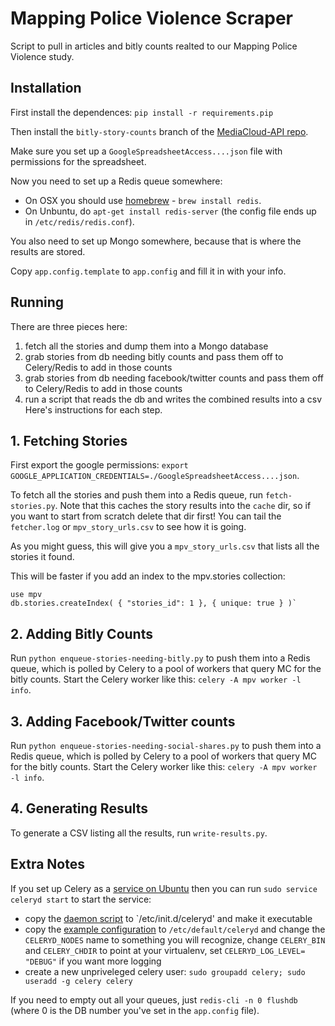 Mapping Police Violence Scraper
===============================

Script to pull in articles and bitly counts realted to our Mapping Police Violence study.

Installation
------------

First install the dependences: `pip install -r requirements.pip`

Then install the `bitly-story-counts` branch of the [MediaCloud-API repo](https://github.com/c4fcm/MediaCloud-API-Client/tree/bitly-story-counts).

Make sure you set up a `GoogleSpreadsheetAccess....json` file with permissions for the spreadsheet.

Now you need to set up a Redis queue somewhere:
* On OSX you should use [homebrew](http://brew.sh) - `brew install redis`.
* On Unbuntu, do `apt-get install redis-server` (the config file ends up in `/etc/redis/redis.conf`).

You also need to set up Mongo somewhere, because that is where the results are stored.

Copy `app.config.template` to `app.config` and fill it in with your info.

Running
-------

There are three pieces here:
1. fetch all the stories and dump them into a Mongo database
2. grab stories from db needing bitly counts and pass them off to Celery/Redis to add in those counts 
3. grab stories from db needing facebook/twitter counts and pass them off to Celery/Redis to add in those counts 
4. run a script that reads the db and writes the combined results into a csv
Here's instructions for each step.

## 1. Fetching Stories

First export the google permissions: `export GOOGLE_APPLICATION_CREDENTIALS=./GoogleSpreadsheetAccess....json`.

To fetch all the stories and push them into a Redis queue, run `fetch-stories.py`.  Note that this caches the story results into the `cache` dir, so if you want to start from scratch delete that dir first! You can tail the `fetcher.log` or `mpv_story_urls.csv` to see how it is going.

As you might guess, this will give you a `mpv_story_urls.csv` that lists all the stories it found.

This will be faster if you add an index to the mpv.stories collection:
```mongo
use mpv
db.stories.createIndex( { "stories_id": 1 }, { unique: true } )`
```

## 2. Adding Bitly Counts

Run `python enqueue-stories-needing-bitly.py` to push them into a Redis queue, which is polled by Celery to a pool of workers that query MC for the bitly counts.  Start the Celery worker like this: `celery -A mpv worker -l info`.

## 3. Adding Facebook/Twitter counts

Run `python enqueue-stories-needing-social-shares.py` to push them into a Redis queue, which is polled by Celery to a pool of workers that query MC for the bitly counts.  Start the Celery worker like this: `celery -A mpv worker -l info`.

## 4. Generating Results

To generate a CSV listing all the results, run `write-results.py`.

Extra Notes
-----------

If you set up Celery as a [service on Ubuntu](http://celery.readthedocs.org/en/latest/tutorials/daemonizing.html#init-script-celeryd) then you can run `sudo service celeryd start` to start the service:
* copy the [daemon script](https://raw.githubusercontent.com/ask/celery/master/contrib/generic-init.d/celeryd) to `/etc/init.d/celeryd' and make it executable
* copy the [example configuration](http://celery.readthedocs.org/en/latest/tutorials/daemonizing.html#example-configuration) to `/etc/default/celeryd` and change the `CELERYD_NODES` name to something you will recognize, change `CELERY_BIN` and `CELERY_CHDIR` to point at your virtualenv, set `CELERYD_LOG_LEVEL= "DEBUG"` if you want more logging
* create a new unpriveleged celery user: `sudo groupadd celery; sudo useradd -g celery celery`

If you need to empty out all your queues, just `redis-cli -n 0 flushdb` (where 0 is the DB number you've set in the `app.config` file).
